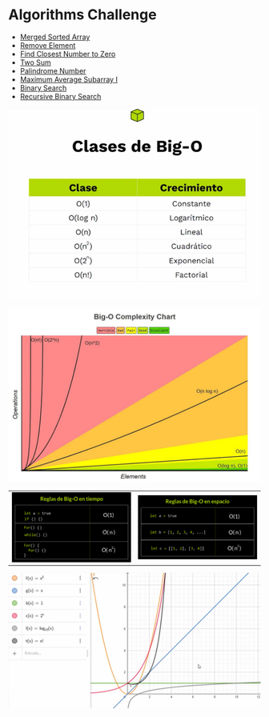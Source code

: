 # Algorithms Challenge

- [Merged Sorted Array](/Two%20Pointers/merge-sorted-array.js)
- [Remove Element](/In%20Place/remove-element.js)
- [Find Closest Number to Zero](/Linear%20Scan/findClosestNumberToZero.js)
- [Two Sum](/Hash%20Map/twoSum.js)
- [Palindrome Number](/Two%20Pointers/isPalindromeNumber.js)
- [Maximum Average Subarray I](/Sliding%20Window%20Pattern/findMaxAverage.js)
- [Binary Search](/Binary%20Search/binarySearch.js)
- [Recursive Binary Search](/Binary%20Search/recursiveBinarySearch.js)

![](/Big%20O%20Classes.png#center)

![](/Big%20O%20Complexity%20Chart.jpg#center)

|  |  |
| -------- | ------- |
| ![](/Reglas%20de%20Tiempo%20big-O.png) | ![](/Reglas%20de%20Espacio%20big-O.png) |

![](/Representacion%20Grafica.png)
